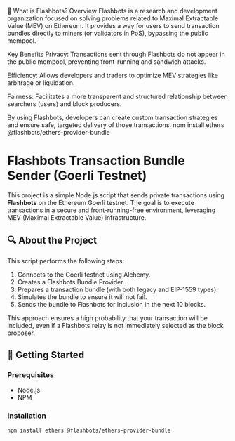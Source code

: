 🤖 What is Flashbots?
Overview
Flashbots is a research and development organization focused on solving problems related to Maximal Extractable Value (MEV) on Ethereum. It provides a way for users to send transaction bundles directly to miners (or validators in PoS), bypassing the public mempool.

Key Benefits
Privacy: Transactions sent through Flashbots do not appear in the public mempool, preventing front-running and sandwich attacks.

Efficiency: Allows developers and traders to optimize MEV strategies like arbitrage or liquidation.

Fairness: Facilitates a more transparent and structured relationship between searchers (users) and block producers.

By using Flashbots, developers can create custom transaction strategies and ensure safe, targeted delivery of those transactions.
npm install ethers @flashbots/ethers-provider-bundle


# Flashbots Transaction Bundle Sender (Goerli Testnet)

This project is a simple Node.js script that sends private transactions using **Flashbots** on the Ethereum Goerli testnet. The goal is to execute transactions in a secure and front-running-free environment, leveraging MEV (Maximal Extractable Value) infrastructure.

## 🔍 About the Project

This script performs the following steps:

1. Connects to the Goerli testnet using Alchemy.
2. Creates a Flashbots Bundle Provider.
3. Prepares a transaction bundle (with both legacy and EIP-1559 types).
4. Simulates the bundle to ensure it will not fail.
5. Sends the bundle to Flashbots for inclusion in the next 10 blocks.

This approach ensures a high probability that your transaction will be included, even if a Flashbots relay is not immediately selected as the block proposer.

## 🚀 Getting Started

### Prerequisites

- Node.js
- NPM

### Installation

```bash
npm install ethers @flashbots/ethers-provider-bundle
